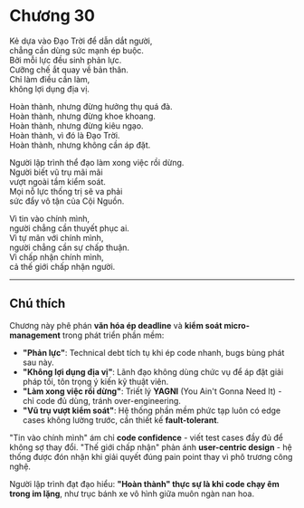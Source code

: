 # Chương 30  

Kẻ dựa vào Đạo Trời để dẫn dắt người,  
chẳng cần dùng sức mạnh ép buộc.  
Bởi mỗi lực đều sinh phản lực.  
Cưỡng chế ắt quay về bản thân.  
Chỉ làm điều cần làm,  
không lợi dụng địa vị.  

Hoàn thành, nhưng đừng hưởng thụ quá đà.  
Hoàn thành, nhưng đừng khoe khoang.  
Hoàn thành, nhưng đừng kiêu ngạo.  
Hoàn thành, vì đó là Đạo Trời.  
Hoàn thành, nhưng không cần áp đặt.  

Người lập trình thể đạo làm xong việc rồi dừng.  
Người biết vũ trụ mãi mãi  
vượt ngoài tầm kiểm soát.  
Mọi nỗ lực thống trị sẽ va phải  
sức đẩy vô tận của Cội Nguồn.  

Vì tin vào chính mình,  
người chẳng cần thuyết phục ai.  
Vì tự mãn với chính mình,  
người chẳng cần sự chấp thuận.  
Vì chấp nhận chính mình,  
cả thế giới chấp nhận người.  

---

## Chú thích  

Chương này phê phán **văn hóa ép deadline** và **kiểm soát micro-management** trong phát triển phần mềm:  
- **"Phản lực"**: Technical debt tích tụ khi ép code nhanh, bugs bùng phát sau này.  
- **"Không lợi dụng địa vị"**: Lãnh đạo không dùng chức vụ để áp đặt giải pháp tồi, tôn trọng ý kiến kỹ thuật viên.  
- **"Làm xong việc rồi dừng"**: Triết lý **YAGNI** (You Ain't Gonna Need It) - chỉ code đủ dùng, tránh over-engineering.  
- **"Vũ trụ vượt kiểm soát"**: Hệ thống phần mềm phức tạp luôn có edge cases không lường trước, cần thiết kế **fault-tolerant**.  

"Tin vào chính mình" ám chỉ **code confidence** - viết test cases đầy đủ để không sợ thay đổi. "Thế giới chấp nhận" phản ánh **user-centric design** - hệ thống được đón nhận khi giải quyết đúng pain point thay vì phô trương công nghệ.  

Người lập trình đạt đạo hiểu: **"Hoàn thành" thực sự là khi code chạy êm trong im lặng**, như trục bánh xe vô hình giữa muôn ngàn nan hoa. 
